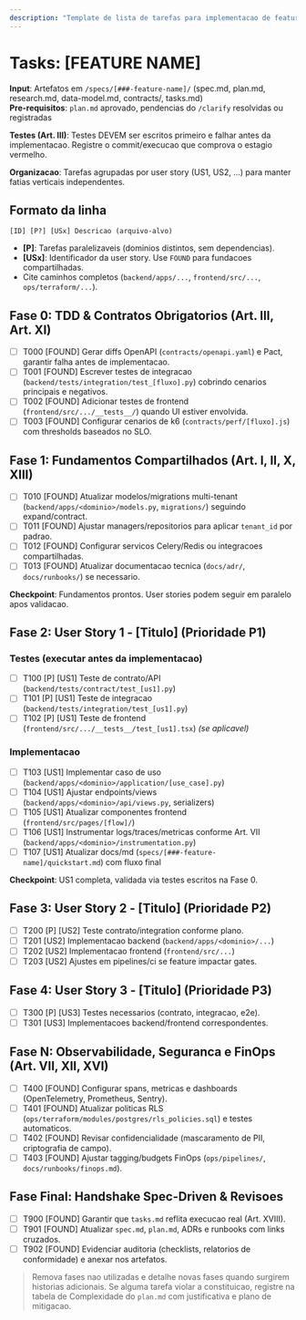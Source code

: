 ```yaml
---
description: "Template de lista de tarefas para implementacao de feature"
---
```


# Tasks: [FEATURE NAME]

**Input**: Artefatos em `/specs/[###-feature-name]/` (spec.md, plan.md, research.md, data-model.md, contracts/, tasks.md)  
**Pre-requisitos**: `plan.md` aprovado, pendencias do `/clarify` resolvidas ou registradas

**Testes (Art. III)**: Testes DEVEM ser escritos primeiro e falhar antes da implementacao. Registre o commit/execucao que comprova o estagio vermelho.

**Organizacao**: Tarefas agrupadas por user story (US1, US2, ...) para manter fatias verticais independentes.

## Formato da linha

`[ID] [P?] [USx] Descricao (arquivo-alvo)`  
- **[P]**: Tarefas paralelizaveis (dominios distintos, sem dependencias).  
- **[USx]**: Identificador da user story. Use `FOUND` para fundacoes compartilhadas.  
- Cite caminhos completos (`backend/apps/...`, `frontend/src/...`, `ops/terraform/...`).

## Fase 0: TDD & Contratos Obrigatorios (Art. III, Art. XI)

- [ ] T000 [FOUND] Gerar diffs OpenAPI (`contracts/openapi.yaml`) e Pact, garantir falha antes de implementacao.
- [ ] T001 [FOUND] Escrever testes de integracao (`backend/tests/integration/test_[fluxo].py`) cobrindo cenarios principais e negativos.
- [ ] T002 [FOUND] Adicionar testes de frontend (`frontend/src/.../__tests__/`) quando UI estiver envolvida.
- [ ] T003 [FOUND] Configurar cenarios de k6 (`contracts/perf/[fluxo].js`) com thresholds baseados no SLO.

## Fase 1: Fundamentos Compartilhados (Art. I, II, X, XIII)

- [ ] T010 [FOUND] Atualizar modelos/migrations multi-tenant (`backend/apps/<dominio>/models.py`, `migrations/`) seguindo expand/contract.
- [ ] T011 [FOUND] Ajustar managers/repositorios para aplicar `tenant_id` por padrao.
- [ ] T012 [FOUND] Configurar servicos Celery/Redis ou integracoes compartilhadas.
- [ ] T013 [FOUND] Atualizar documentacao tecnica (`docs/adr/`, `docs/runbooks/`) se necessario.

**Checkpoint**: Fundamentos prontos. User stories podem seguir em paralelo apos validacao.

## Fase 2: User Story 1 - [Titulo] (Prioridade P1)

### Testes (executar antes da implementacao)
- [ ] T100 [P] [US1] Teste de contrato/API (`backend/tests/contract/test_[us1].py`)
- [ ] T101 [P] [US1] Teste de integracao (`backend/tests/integration/test_[us1].py`)
- [ ] T102 [P] [US1] Teste de frontend (`frontend/src/.../__tests__/test_[us1].tsx`) *(se aplicavel)*

### Implementacao
- [ ] T103 [US1] Implementar caso de uso (`backend/apps/<dominio>/application/[use_case].py`)
- [ ] T104 [US1] Ajustar endpoints/views (`backend/apps/<dominio>/api/views.py`, serializers)
- [ ] T105 [US1] Atualizar componentes frontend (`frontend/src/pages/[flow]/`)
- [ ] T106 [US1] Instrumentar logs/traces/metricas conforme Art. VII (`backend/apps/<dominio>/instrumentation.py`)
- [ ] T107 [US1] Atualizar docs/md (`specs/[###-feature-name]/quickstart.md`) com fluxo final

**Checkpoint**: US1 completa, validada via testes escritos na Fase 0.

## Fase 3: User Story 2 - [Titulo] (Prioridade P2)

- [ ] T200 [P] [US2] Teste contrato/integration conforme plano.
- [ ] T201 [US2] Implementacao backend (`backend/apps/<dominio>/...`)
- [ ] T202 [US2] Implementacao frontend (`frontend/src/...`)
- [ ] T203 [US2] Ajustes em pipelines/ci se feature impactar gates.

## Fase 4: User Story 3 - [Titulo] (Prioridade P3)

- [ ] T300 [P] [US3] Testes necessarios (contrato, integracao, e2e).
- [ ] T301 [US3] Implementacoes backend/frontend correspondentes.

## Fase N: Observabilidade, Seguranca e FinOps (Art. VII, XII, XVI)

- [ ] T400 [FOUND] Configurar spans, metricas e dashboards (OpenTelemetry, Prometheus, Sentry).
- [ ] T401 [FOUND] Atualizar politicas RLS (`ops/terraform/modules/postgres/rls_policies.sql`) e testes automaticos.
- [ ] T402 [FOUND] Revisar confidencialidade (mascaramento de PII, criptografia de campo).
- [ ] T403 [FOUND] Ajustar tagging/budgets FinOps (`ops/pipelines/`, `docs/runbooks/finops.md`).

## Fase Final: Handshake Spec-Driven & Revisoes

- [ ] T900 [FOUND] Garantir que `tasks.md` reflita execucao real (Art. XVIII).
- [ ] T901 [FOUND] Atualizar `spec.md`, `plan.md`, ADRs e runbooks com links cruzados.
- [ ] T902 [FOUND] Evidenciar auditoria (checklists, relatorios de conformidade) e anexar nos artefatos.

> Remova fases nao utilizadas e detalhe novas fases quando surgirem historias adicionais. Se alguma tarefa violar a constituicao, registre na tabela de Complexidade do `plan.md` com justificativa e plano de mitigacao.
